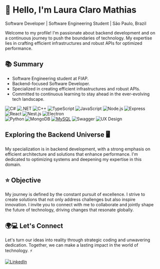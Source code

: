 
# 👋 Hello, I'm Laura Claro Mathias

 Software Developer | Software Engineering Student | São Paulo, Brazil

Welcome to my profile! I'm passionate about backend development and on a continuous journey to push the boundaries of technology. My expertise lies in crafting efficient infrastructures and robust APIs for optimized performance.

## 📚 Summary

- Software Engineering student at FIAP.
- Backend-focused Software Developer.
- Specialized in creating efficient infrastructures and robust APIs.
- Committed to continuous learning to stay ahead in the ever-evolving tech landscape.

![C#](https://img.shields.io/badge/-C%23-%23239120?style=for-the-badge&logo=c-sharp&logoColor=white) 
![.NET](https://img.shields.io/badge/-.NET-%235C2D91?style=for-the-badge&logo=.net&logoColor=white) 
![C++](https://img.shields.io/badge/-C%2B%2B-%2300599C?style=for-the-badge&logo=c%2B%2B&logoColor=white) 
![TypeScript](https://img.shields.io/badge/-TypeScript-%23007ACC?style=for-the-badge&logo=typescript&logoColor=white) 
![JavaScript](https://img.shields.io/badge/-JavaScript-%23F7DF1E?style=for-the-badge&logo=javascript&logoColor=white) 
![Node.js](https://img.shields.io/badge/-Node.js-%23339933?style=for-the-badge&logo=node.js&logoColor=white) 
![Express](https://img.shields.io/badge/-Express-%23000000?style=for-the-badge&logo=express&logoColor=white) 
![React](https://img.shields.io/badge/-React-%2361DAFB?style=for-the-badge&logo=react&logoColor=white) 
![Nest.js](https://img.shields.io/badge/-Nest.js-%23E0234E?style=for-the-badge&logo=nestjs&logoColor=white) 
![Electron](https://img.shields.io/badge/-Electron-%234478E6?style=for-the-badge&logo=electron&logoColor=white)  
![Python](https://img.shields.io/badge/-Python-%233776AB?style=for-the-badge&logo=python&logoColor=white) 
![MongoDB](https://img.shields.io/badge/-MongoDB-%2347A248?style=for-the-badge&logo=mongodb&logoColor=white) 
[![MySQL](https://img.shields.io/badge/-MySQL-%234479A1?style=for-the-badge&logo=mysql&logoColor=white)](https://www.mysql.com/) 
![Swagger](https://img.shields.io/badge/-Swagger-%23purple?style=for-the-badge&logo=swagger) ![UX Design](https://img.shields.io/badge/-UX%20Design-%23430098?style=for-the-badge)



          

## Exploring the Backend Universe 🖥️

My specialization is in backend development, with a strong emphasis on efficient architecture and solutions that enhance performance. I'm dedicated to optimizing systems and deepening my expertise in this domain.

## ⭐ Objective

My journey is defined by the constant pursuit of excellence. I strive to create solutions that not only address challenges but also inspire innovation. I invite you to connect with me to collaborate and jointly shape the future of technology, driving changes that resonate globally.

## 🌍💻 Let's Connect
Let's turn our ideas into reality through strategic coding and unwavering dedication. Together, we can make a lasting impact in the world of technology. ⚡

  <a href="https://www.linkedin.com/in/laura-claro-mathias-580965222/" target="_blank">
    <img loading="lazy" src="https://img.shields.io/badge/-LinkedIn-%230077B5?style=for-the-badge&logo=linkedin&logoColor=white" alt="LinkedIn">
  </a>
